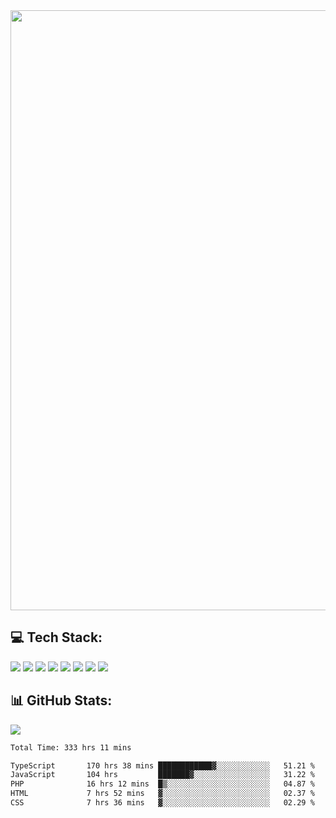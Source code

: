 <img style='width: 100vw' src='./hcampos_gradient.png'>

## 💻 Tech Stack:

![](https://img.shields.io/badge/next%20js-000000?style=for-the-badge&logo=nextdotjs&logoColor=white) ![](https://img.shields.io/badge/Tailwind_CSS-38B2AC?style=for-the-badge&logo=tailwind-css&logoColor=white) ![](https://img.shields.io/badge/React_Query-FF4154?style=for-the-badge&logo=React_Query&logoColor=white) ![](https://img.shields.io/badge/React-20232A?style=for-the-badge&logo=react&logoColor=61DAFB) ![](https://img.shields.io/badge/TypeScript-007ACC?style=for-the-badge&logo=typescript&logoColor=white) ![](https://img.shields.io/badge/JavaScript-323330?style=for-the-badge&logo=javascript&logoColor=F7DF1E) ![](https://img.shields.io/badge/Prisma-3982CE?style=for-the-badge&logo=Prisma&logoColor=white) ![](https://img.shields.io/badge/Supabase-181818?style=for-the-badge&logo=supabase&logoColor=white)

## 📊 GitHub Stats:

![](https://github-readme-stats.vercel.app/api?username=Sakoutecher&show_icons=true&count_private=true&&bg_color=70,11998e,38ef7d&title_color=fff&text_color=fff&icon_color=fff&hide_border=true)<br/>

<!--START_SECTION:waka-->

```txt
Total Time: 333 hrs 11 mins

TypeScript       170 hrs 38 mins ████████████▓░░░░░░░░░░░░   51.21 %
JavaScript       104 hrs         ███████▓░░░░░░░░░░░░░░░░░   31.22 %
PHP              16 hrs 12 mins  █▒░░░░░░░░░░░░░░░░░░░░░░░   04.87 %
HTML             7 hrs 52 mins   ▓░░░░░░░░░░░░░░░░░░░░░░░░   02.37 %
CSS              7 hrs 36 mins   ▓░░░░░░░░░░░░░░░░░░░░░░░░   02.29 %
```

<!--END_SECTION:waka-->
